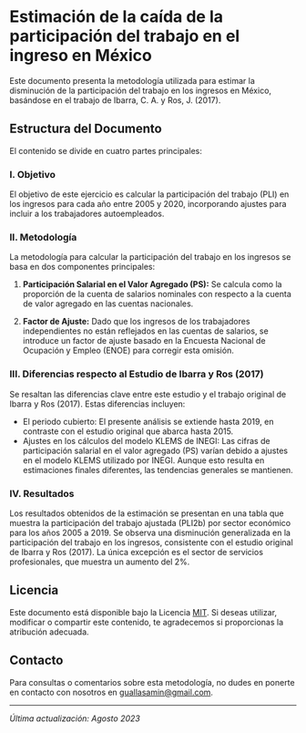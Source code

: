 # Estimación de la caída de la participación del trabajo en el ingreso en México

Este documento presenta la metodología utilizada para estimar la disminución de la participación del trabajo en los ingresos en México, basándose en el trabajo de Ibarra, C. A. y Ros, J. (2017).

## Estructura del Documento

El contenido se divide en cuatro partes principales:

### I. Objetivo

El objetivo de este ejercicio es calcular la participación del trabajo (PLI) en los ingresos para cada año entre 2005 y 2020, incorporando ajustes para incluir a los trabajadores autoempleados.

### II. Metodología

La metodología para calcular la participación del trabajo en los ingresos se basa en dos componentes principales:

1. **Participación Salarial en el Valor Agregado (PS):** Se calcula como la proporción de la cuenta de salarios nominales con respecto a la cuenta de valor agregado en las cuentas nacionales.

2. **Factor de Ajuste:** Dado que los ingresos de los trabajadores independientes no están reflejados en las cuentas de salarios, se introduce un factor de ajuste basado en la Encuesta Nacional de Ocupación y Empleo (ENOE) para corregir esta omisión.

### III. Diferencias respecto al Estudio de Ibarra y Ros (2017)

Se resaltan las diferencias clave entre este estudio y el trabajo original de Ibarra y Ros (2017). Estas diferencias incluyen:

- El periodo cubierto: El presente análisis se extiende hasta 2019, en contraste con el estudio original que abarca hasta 2015.
- Ajustes en los cálculos del modelo KLEMS de INEGI: Las cifras de participación salarial en el valor agregado (PS) varían debido a ajustes en el modelo KLEMS utilizado por INEGI. Aunque esto resulta en estimaciones finales diferentes, las tendencias generales se mantienen.

### IV. Resultados

Los resultados obtenidos de la estimación se presentan en una tabla que muestra la participación del trabajo ajustada (PLI2b) por sector económico para los años 2005 a 2019. Se observa una disminución generalizada en la participación del trabajo en los ingresos, consistente con el estudio original de Ibarra y Ros (2017). La única excepción es el sector de servicios profesionales, que muestra un aumento del 2%.

## Licencia

Este documento está disponible bajo la Licencia [MIT](LICENSE). Si deseas utilizar, modificar o compartir este contenido, te agradecemos si proporcionas la atribución adecuada.

## Contacto

Para consultas o comentarios sobre esta metodología, no dudes en ponerte en contacto con nosotros en [guallasamin@gmail.com](mailto:guallasamin@gmail.com).

---
*Última actualización: Agosto 2023*
